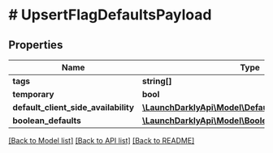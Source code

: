 # # UpsertFlagDefaultsPayload

## Properties

Name | Type | Description | Notes
------------ | ------------- | ------------- | -------------
**tags** | **string[]** |  |
**temporary** | **bool** |  |
**default_client_side_availability** | [**\LaunchDarklyApi\Model\DefaultClientSideAvailability**](DefaultClientSideAvailability.md) |  |
**boolean_defaults** | [**\LaunchDarklyApi\Model\BooleanFlagDefaults**](BooleanFlagDefaults.md) |  |

[[Back to Model list]](../../README.md#models) [[Back to API list]](../../README.md#endpoints) [[Back to README]](../../README.md)

